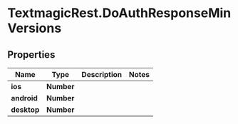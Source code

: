 # TextmagicRest.DoAuthResponseMinVersions

## Properties
Name | Type | Description | Notes
------------ | ------------- | ------------- | -------------
**ios** | **Number** |  | 
**android** | **Number** |  | 
**desktop** | **Number** |  | 


